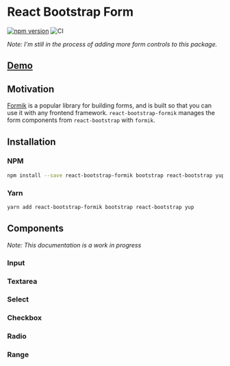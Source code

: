 # React Bootstrap Form

[![npm version](https://badge.fury.io/js/react-bootstrap-formik.svg)](https://badge.fury.io/js/react-bootstrap-formik)
![CI](https://github.com/tgfischer/react-bootstrap-formik/workflows/CI/badge.svg?branch=master)

_Note: I'm still in the process of adding more form controls to this package._

## [Demo](https://tgfischer.github.io/react-bootstrap-formik)

## Motivation

[Formik](https://github.com/formium/formik) is a popular library for building forms, and is built so that you can use it with any frontend framework. `react-bootstrap-formik` manages the form components from `react-bootstrap` with `formik`.

## Installation

### NPM

```bash
npm install --save react-bootstrap-formik bootstrap react-bootstrap yup
```

### Yarn

```bash
yarn add react-bootstrap-formik bootstrap react-bootstrap yup
```

## Components

_Note: This documentation is a work in progress_

### Input

### Textarea

### Select

### Checkbox

### Radio

### Range

